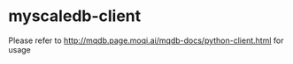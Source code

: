 # myscaledb-client

Please refer to http://mqdb.page.moqi.ai/mqdb-docs/python-client.html for usage
